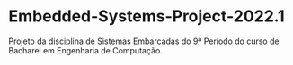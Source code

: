 # Embedded-Systems-Project-2022.1
Projeto da disciplina de Sistemas Embarcadas do 9ª Período do curso de Bacharel em Engenharia de Computação.
